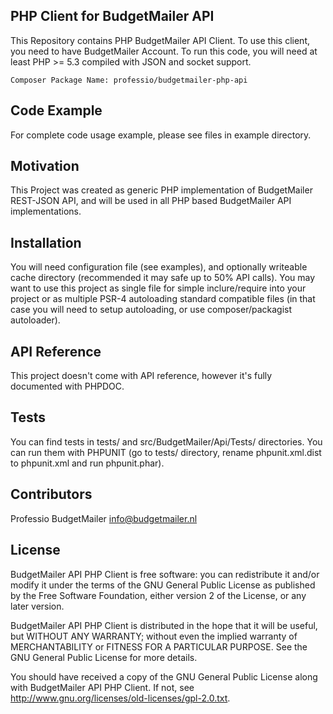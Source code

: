 ## PHP Client for BudgetMailer API

This Repository contains PHP BudgetMailer API Client. To use this client, you need to have BudgetMailer Account. To run this code, you will need at least PHP >= 5.3 compiled with JSON and socket support.
```
Composer Package Name: professio/budgetmailer-php-api
```

## Code Example

For complete code usage example, please see files in example directory.

## Motivation

This Project was created as generic PHP implementation of BudgetMailer REST-JSON API, and will be used in all PHP based BudgetMailer API implementations.

## Installation

You will need configuration file (see examples), and optionally writeable cache directory (recommended it may safe up to 50% API calls). You may want to use this project as single file for simple inclure/require into your project or as multiple PSR-4 autoloading standard compatible files (in that case you will need to setup autoloading, or use composer/packagist autoloader).

## API Reference

This project doesn't come with API reference, however it's fully documented with PHPDOC.

## Tests

You can find tests in tests/ and src/BudgetMailer/Api/Tests/ directories. You can run them with PHPUNIT (go to tests/ directory, rename phpunit.xml.dist to phpunit.xml and run phpunit.phar).

## Contributors

Professio BudgetMailer info@budgetmailer.nl

## License

BudgetMailer API PHP Client is free software: you can redistribute it and/or modify it under the terms of the GNU General Public License as published by the Free Software Foundation, either version 2 of the License, or any later version.

BudgetMailer API PHP Client is distributed in the hope that it will be useful, but WITHOUT ANY WARRANTY; without even the implied warranty of MERCHANTABILITY or FITNESS FOR A PARTICULAR PURPOSE. See the GNU General Public License for more details.

You should have received a copy of the GNU General Public License along with BudgetMailer API PHP Client. If not, see http://www.gnu.org/licenses/old-licenses/gpl-2.0.txt.
